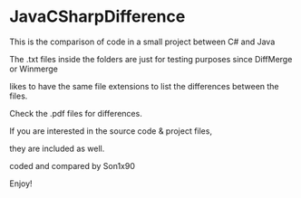 # JavaCSharpDifference
This is the comparison of code in a small project between C# and Java

The .txt files inside the folders are just for testing purposes since DiffMerge or Winmerge

likes to have the same file extensions to list the differences between the files.


Check the .pdf files for differences.

If you are interested in the source code & project files,

they are included as well.


coded and compared by Son1x90

Enjoy!
